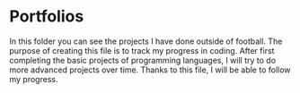 ﻿# Portfolios

In this folder you can see the projects I have done outside of football.
The purpose of creating this file is to track my progress in coding.
After first completing the basic projects of programming languages, I will try to do more advanced projects over time.
Thanks to this file, I will be able to follow my progress.
